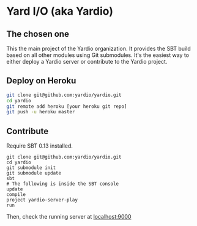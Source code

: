 # Yard I/O (aka Yardio)

## The chosen one

This the main project of the Yardio organization. It provides the SBT build based on all other modules using Git submodules. It's the easiest way to either deploy a Yardio server or contribute to the Yardio project.

## Deploy on Heroku

```bash
git clone git@github.com:yardio/yardio.git
cd yardio
git remote add heroku [your heroku git repo]
git push -u heroku master
```

## Contribute

Require SBT 0.13 installed.

```
git clone git@github.com:yardio/yardio.git
cd yardio
git submodule init
git submodule update
sbt
# The following is inside the SBT console
update
compile
project yardio-server-play
run
```

Then, check the running server at [localhost:9000](http://localhost:9000)
